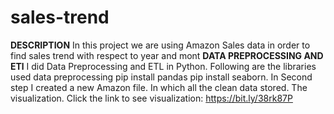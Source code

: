 # sales-trend

**DESCRIPTION**
In this project we are using Amazon Sales data in order to find sales trend with respect to year and mont
**DATA PREPROCESSING AND ETl**
I did Data Preprocessing and ETL in Python. Following are the libraries used data preprocessing
pip install pandas
pip install seaborn.
In Second step I created a new Amazon file. In which all the clean data stored.
The visualization.
Click the link to see visualization: https://bit.ly/38rk87P



